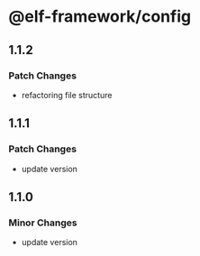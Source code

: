 # @elf-framework/config

## 1.1.2

### Patch Changes

- refactoring file structure

## 1.1.1

### Patch Changes

- update version

## 1.1.0

### Minor Changes

- update version
